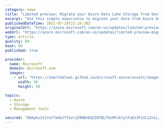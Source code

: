 ```yaml
---
category: news
title: "Limited preview: Migrate your Azure Data Lake Storage from Gen1 to Gen2 using the Azure Portal"
excerpt: "Use this simple experience to migrate your data from Azure Data Lake Storage Gen1 to Gen2 to speed up your time to insights."
publishedDateTime: 2021-07-14T22:16:38Z
originalUrl: "https://azure.microsoft.com/en-us/updates/limited-preview-migrate-your-azure-data-lake-storage-from-gen1-to-gen2-using-the-azure-portal/"
webUrl: "https://azure.microsoft.com/en-us/updates/limited-preview-migrate-your-azure-data-lake-storage-from-gen1-to-gen2-using-the-azure-portal/"
type: article
quality: 89
heat: 89
published: true

provider:
  name: Microsoft
  domain: microsoft.com
  images:
    - url: "https://smartableai.github.io/microsoft-azure/assets/images/organizations/microsoft.com-50x50.jpg"
      width: 50
      height: 50

topics:
  - Azure
  - Storage
  - Management tools

secured: "86HyKuiViVsF7embJfYSvrjE8NBVQqCDO7QLTGxMFvktylFuEx3PiXL12niL/dKHYtrq/uQ/HGa8UOhT8qfovMyzPDw71b68RaORQt1w0QtNWpuRhFBxGb2q/F6O7eYnAPgrGKLNtbKV83lR+NFJZJx3r8KIqqyP9pCoC3dLunDXPoKwkZ0QARJ3OBO0varqUKx3SX27LMsgAS1JoVRY8P8ByqwdPysM6Z5HsVjdmalzN1VcNplY8YQ5Mzol9T4GBSAQfTfoWgCZvezzhOWHvL1k6wCy+s8WqGGcsgWmOJhK4NMP4cRFRyeXB1nM48v55wqG1iVs1q38e98MJJectSXgL957Gry6szts5C5T5AU=;f55Gb9dCeVJdRnK8Tb65Yg=="
---
```


